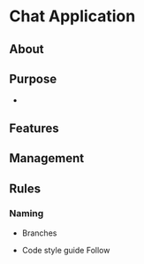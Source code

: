 # Chat Application

## About

## Purpose

-

## Features

## Management

## Rules

### Naming

- Branches

- Code style guide
  Follow
